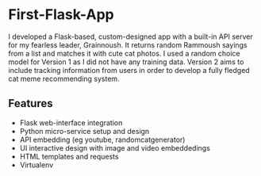 # First-Flask-App

I developed a Flask-based, custom-designed app with a built-in API server for my fearless leader, Grainnoush. It returns random Rammoush sayings from a list and matches it with cute cat photos. I used a random choice model for Version 1 as I did not have any training data. Version 2 aims to include tracking information from users in order to develop a fully fledged cat meme recommending system.

## Features

- Flask web-interface integration 
- Python micro-service setup and design
- API embedding (eg youtube, randomcatgenerator)
- UI interactive design with image and video embeddedings
- HTML templates and requests
- Virtualenv

